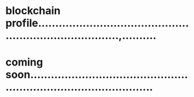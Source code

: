 # blockchain profile.............................................................................,..........
# coming soon.........................................................................................
